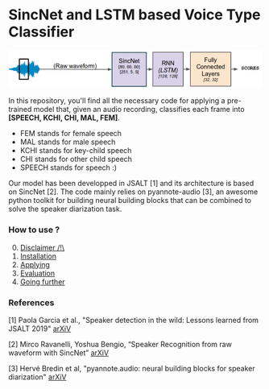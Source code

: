 # SincNet and LSTM based Voice Type Classifier

![Architecture of our model](./docs/archi_sincnet.png)

In this repository, you'll find all the necessary code for applying a pre-trained model that, given an audio recording, classifies each frame into **[SPEECH, KCHI, CHI, MAL, FEM]**.
- FEM stands for female speech
- MAL stands for male speech
- KCHI stands for key-child speech
- CHI stands for other child speech
- SPEECH stands for speech :)

Our model has been developped in JSALT [1] and its architecture is based on SincNet [2].
The code mainly relies on pyannote-audio [3], an awesome python toolkit for building neural building blocks that can be combined to solve the speaker diarization task.

### How to use ?

0) [Disclaimer /!\\](./docs/disclaimer.md)
1) [Installation](./docs/installation.md)
2) [Applying](./docs/applying.md)
3) [Evaluation](./docs/evaluation.md)
4) [Going further](./docs/evaluation.md)

### References
[1] Paola Garcia et al., "Speaker detection in the wild: Lessons learned from JSALT 2019" [arXiV](https://arxiv.org/abs/1912.00938)

[2] Mirco Ravanelli, Yoshua Bengio, “Speaker Recognition from raw waveform with SincNet” [arXiV](https://arxiv.org/abs/1808.00158)

[3] Hervé Bredin et al, "pyannote.audio: neural building blocks for speaker diarization" [arXiV](https://arxiv.org/abs/1911.01255)

